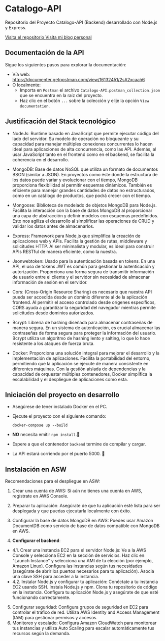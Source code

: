 # Catalogo-API

Repositorio del Proyecto Catalogo-API (Backend) desarrollado con Node.js y Express.

<a href="https://github.com/GreenCodeRepos/catalogo-api/">
    Visita el repositorio
</a>

<a href="https://greencode.deno.dev/">
    Visita mi blog personal
</a>

## Documentación de la API

Sigue los siguientes pasos para explorar la documentación:

- Vía web: https://documenter.getpostman.com/view/16132451/2sA2xcaah6
- O localmente:
  - Importa en `Postman` el archivo `Catalogo-API.postman_collection.json` que se encuentra en la raíz del proyecto.
  - Haz clic en el botón `...` sobre la colección y elije la opción `View documentation`. 

## Justificación del Stack tecnológico

- NodeJs: Runtime basado en JavaScript que permite ejecutar código del lado del servidor. Su modelo de operación no bloqueante y su capacidad para manejar múltiples conexiones concurrentes lo hacen ideal para aplicaciones de alta concurrencia, como las API. Además, al usar JavaScript tanto en el frontend como en el backend, se facilita la coherencia en el desarrollo.
  
- MongoDB: Base de datos NoSQL que utiliza un formato de documentos BSON (similar a JSON). En proyectos como éste donde la estructura de los datos puede variar y evolucionar con el tiempo, MongoDB proporciona flexibilidad al permitir esquemas dinámicos. También es eficiente para manejar grandes cantidades de datos no estructurados, como en un catálogo de productos, que podrá crecer con el tiempo.
  
- Mongoose: Biblioteca de modelado de objetos MongoDB para Node.js. Facilita la interacción con la base de datos MongoDB al proporcionar una capa de abstracción y definir modelos con esquemas predefinidos. Esto nos agiliza el desarrollo al simplificar las operaciones de CRUD y validar los datos antes de almacenarlos.
  
- Express: Framework para Node.js que simplifica la creación de aplicaciones web y APIs. Facilita la gestión de rutas, middleware y solicitudes HTTP. Al ser minimalista y modular, es ideal para construir APIs RESTful de manera eficiente, como la nuestra.
  
- Jsonwebtoken: Usado para la autenticación basada en tokens. En una API, el uso de tokens JWT es común para gestionar la autenticación y autorización. Proporciona una forma segura de transmitir información de usuario entre el cliente y el servidor sin necesidad de almacenar información de sesión en el servidor.
 
- Cors: (Cross-Origin Resource Sharing) es necesario que nuestra API pueda ser accedida desde un dominio diferente al de la aplicación frontend. Al permitir el acceso controlado desde orígenes específicos, CORS ayuda a garantizar la seguridad del navegador mientras permite solicitudes desde dominios autorizados.
  
- Bcrypt: Librería de hashing diseñada para almacenar contraseñas de manera segura. En un sistema de autenticación, es crucial almacenar las contraseñas de forma segura para proteger la información del usuario. Bcrypt utiliza un algoritmo de hashing lento y salting, lo que lo hace resistente a los ataques de fuerza bruta.

- Docker: Proporciona una solución integral para mejorar el desarrollo y la implementación de aplicaciones. Facilita la portabilidad del entorno, permitiendo que la aplicación se ejecute de manera consistente en diferentes máquinas. Con la gestión aislada de dependencias y la capacidad de orquestar múltiples contenedores, Docker simplifica la escalabilidad y el despliegue de aplicaciones como esta.

## Iniciación del proyecto en desarrollo
- Asegúrese de tener instalado Docker en el PC.
- Ejecute el proyecto con el siguiente comando:

  ```
  docker-compose up --build
  ```
- **NO** necesita emitir `npm install`.🚫
- Espere a que el contenedor `backend` termine de compilar y cargar. 
- La API estará corriendo por el puerto 5000. 🚀


## Instalación en ASW
Recomendaciones para el despliegue en ASW:

1. Crear una cuenta de AWS:
Si aún no tienes una cuenta en AWS, regístrate en AWS Console.

2. Preparar tu aplicación:
Asegúrate de que tu aplicación esté lista para ser desplegada y que puedas ejecutarla localmente con éxito.

3. Configurar la base de datos MongoDB en AWS:
Puedes usar Amazon DocumentDB como servicio de base de datos compatible con MongoDB en AWS.

4. **Configurar el backend**:
- 4.1. Crear una instancia EC2 para el servidor Node.js:
Ve a la AWS Console y selecciona EC2 en la sección de servicios.
Haz clic en "Launch Instance" y selecciona una AMI de tu elección (por ejemplo, Amazon Linux).
Configura las instancias según tus necesidades (asegúrate de abrir los puertos necesarios para tu aplicación).
Asocia una clave SSH para acceder a la instancia.
- 4.2. Instalar Node.js y configurar tu aplicación:
Conéctate a tu instancia EC2 usando SSH.
Instala Node.js y npm.
Clona tu repositorio de código en la instancia.
Configura tu aplicación Node.js y asegúrate de que esté funcionando correctamente.
5. Configurar seguridad:
Configura grupos de seguridad en EC2 para controlar el tráfico de red.
Utiliza AWS Identity and Access Management (IAM) para gestionar permisos y accesos.
6. Monitoreo y escalado:
Configura Amazon CloudWatch para monitorear tus instancias y utiliza Auto Scaling para escalar automáticamente tus recursos según la demanda.